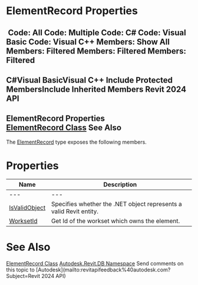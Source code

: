 # ElementRecord Properties

﻿
 Code: All Code: Multiple Code: C# Code: Visual Basic Code: Visual C++  Members: Show All Members: Filtered Members: Filtered Members: Filtered   
---  
C#Visual BasicVisual C++
Include Protected MembersInclude Inherited Members
Revit 2024 API  
---  
ElementRecord Properties  
[ElementRecord Class](d0b04b59-347d-a34a-3127-053985ff2674.md "ElementRecord Class") See Also  
---  
The [ElementRecord](d0b04b59-347d-a34a-3127-053985ff2674.md "ElementRecord Class") type exposes the following members.
# Properties
| Name | Description |
| --- | --- |
| --- | --- | --- |
| [IsValidObject](12818288-f05f-72bf-639b-74f368531f1e.md "IsValidObject Property") | Specifies whether the .NET object represents a valid Revit entity. |
| [WorksetId](94731dcf-8f9a-15ba-d956-074ab95ad942.md "WorksetId Property") | Get Id of the workset which owns the element. |

# See Also
[ElementRecord Class](d0b04b59-347d-a34a-3127-053985ff2674.md "ElementRecord Class")
[Autodesk.Revit.DB Namespace](87546ba7-461b-c646-cbb1-2cb8f5bff8b2.md "Autodesk.Revit.DB Namespace")
Send comments on this topic to [Autodesk](mailto:revitapifeedback%40autodesk.com?Subject=Revit 2024 API)